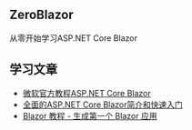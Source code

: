 ## ZeroBlazor
从零开始学习ASP.NET Core Blazor

## 学习文章
- [微软官方教程ASP.NET Core Blazor](https://learn.microsoft.com/zh-cn/aspnet/core/blazor/?view=aspnetcore-7.0)
- [全面的ASP.NET Core Blazor简介和快速入门](https://www.cnblogs.com/Can-daydayup/p/17157143.html)
- [Blazor 教程 - 生成第一个 Blazor 应用](https://dotnet.microsoft.com/zh-cn/learn/aspnet/blazor-tutorial/run)
